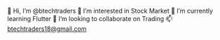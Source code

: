 👋 Hi, I’m @btechtraders
👀 I’m interested in Stock Market
🌱 I’m currently learning Flutter
💞️ I’m looking to collaborate on Trading
📫 btechtraders18@gmail.com

<!---
btechtraders/btechtraders is a ✨ special ✨ repository because its `README.md` (this file) appears on your GitHub profile.
You can click the Preview link to take a look at your changes.
--->
